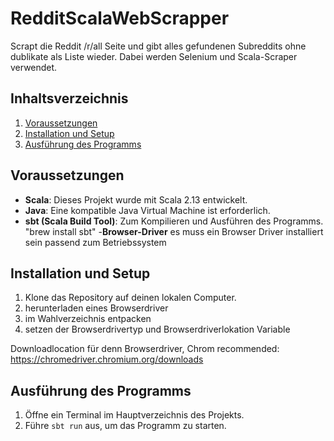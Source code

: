 # RedditScalaWebScrapper

Scrapt die Reddit /r/all Seite und
gibt alles gefundenen Subreddits ohne dublikate als Liste wieder.
Dabei werden Selenium und Scala-Scraper verwendet.



## Inhaltsverzeichnis

1. [Voraussetzungen](#voraussetzungen)
2. [Installation und Setup](#installation-und-setup)
3. [Ausführung des Programms](#ausführung-des-programms)


## Voraussetzungen

- **Scala**: Dieses Projekt wurde mit Scala 2.13 entwickelt.
- **Java**: Eine kompatible Java Virtual Machine ist erforderlich.
- **sbt (Scala Build Tool)**: Zum Kompilieren und Ausführen des Programms.
  "brew install sbt"
-**Browser-Driver** es muss ein Browser Driver installiert sein passend zum Betriebssystem


## Installation und Setup

1. Klone das Repository auf deinen lokalen Computer.
2. herunterladen eines Browserdriver
3. im Wahlverzeichnis entpacken
4. setzen der Browserdrivertyp und Browserdriverlokation Variable

Downloadlocation für denn Browserdriver,
Chrom recommended:
https://chromedriver.chromium.org/downloads


## Ausführung des Programms

1. Öffne ein Terminal im Hauptverzeichnis des Projekts.
2. Führe `sbt run` aus, um das Programm zu starten.
